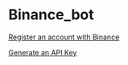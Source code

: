 # Binance_bot


[Register an account with Binance](https://www.binance.com)

[Generate an API Key](<https://www.binance.com/userCenter/createApi.html>)
